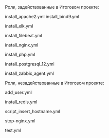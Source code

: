 Роли, задействованные в Итоговом проекте:

install_apache2.yml
   install_bind9.yml

install_elk.yml

install_filebeat.yml

install_nginx.yml

install_php.yml

install_postgresql_12.yml

install_zabbix_agent.yml

Роли, незадействованные в Итоговом проекте:

add_user.yml

install_redis.yml

script_insert_hostname.yml

stop-nginx.yml

test.yml

